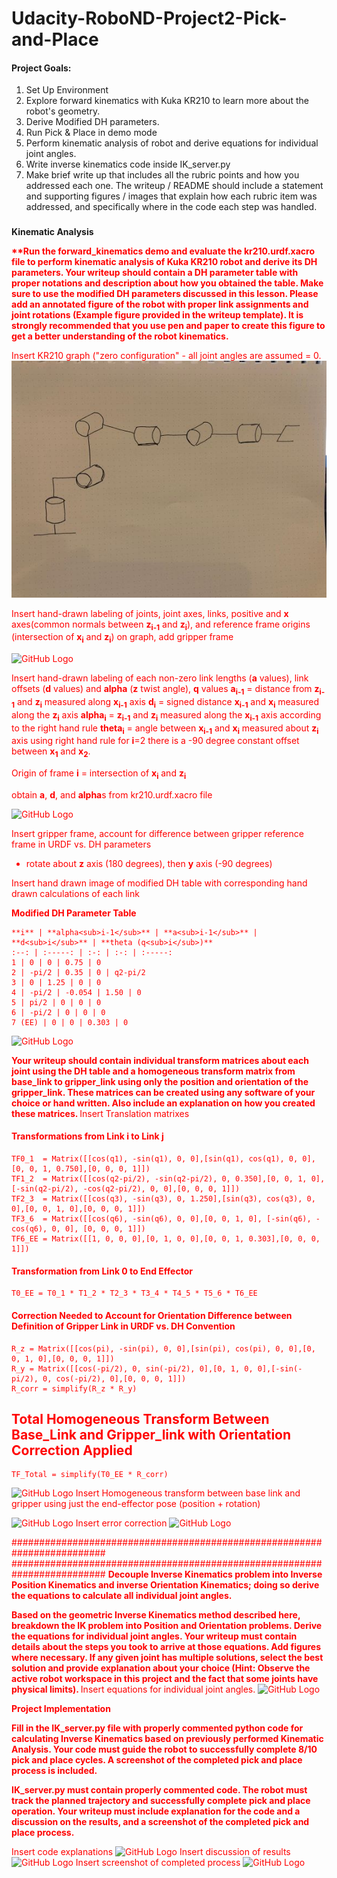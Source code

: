 # **Udacity-RoboND-Project2-Pick-and-Place**


#### **Project Goals:**

 1. Set Up Environment
 2. Explore forward kinematics with Kuka KR210 to learn more about the robot's geometry.
 3. Derive Modified DH parameters.
 4. Run Pick & Place in demo mode
 5. Perform kinematic analysis of robot and derive equations for individual joint angles.
 6. Write inverse kinematics code inside IK_server.py
 7. Make brief write up that includes all the rubric points and how you addressed each one.  The writeup / README should include a statement and supporting figures / images that explain how each rubric item was addressed, and specifically where in the code each step was handled. 

###
**Kinematic Analysis**

<font color="red">
<strong> 
**Run the forward_kinematics demo and evaluate the kr210.urdf.xacro file to perform kinematic analysis of Kuka KR210 robot and derive its DH parameters.  Your writeup should contain a DH parameter table with proper notations and description about how you obtained the table. Make sure to use the modified DH parameters discussed in this lesson. Please add an annotated figure of the robot with proper link assignments and joint rotations (Example figure provided in the writeup template). It is strongly recommended that you use pen and paper to create this figure to get a better understanding of the robot kinematics.
</strong>

Insert KR210 graph ("zero configuration" - all joint angles are assumed = 0.
![Kuka KR210 Graph](/images/IMG_0084%20(2).jpg)

Insert hand-drawn labeling of joints, joint axes, links, positive and <strong>x</strong> axes(common normals between <strong>z<sub>i-1</sub></strong> and <strong>z<sub>i</sub></strong>), and reference frame origins (intersection of <strong>x<sub>i</sub></strong> and <strong>z<sub>i</sub></strong>) on graph, add gripper frame

![GitHub Logo](/images/logo.png)

Insert hand-drawn labeling of each non-zero link lengths (<strong>a</strong> values), link offsets (<strong>d</strong> values) and <strong>alpha</strong> (<strong>z</strong> twist angle), <strong>q</strong> values
  <strong>a<sub>i-1</sub></strong> = distance from <strong>z<sub>i-1</sub></strong> and <strong>z<sub>i</sub></strong> measured along <strong>x<sub>i-1</sub></strong> axis
  <strong>d<sub>i</sub></strong> = signed distance <strong>x<sub>i-1</sub></strong> and <strong>x<sub>i</sub></strong> measured along the <strong>z<sub>i</sub></strong> axis
 <strong>alpha<sub>i</sub></strong> = <strong>z<sub>i-1</sub></strong> and <strong>z<sub>i</sub></strong> measured along the <strong>x<sub>i-1</sub></strong> axis according to the right hand rule
 <strong>theta<sub>i</sub></strong> = angle between <strong>x<sub>i-1</sub></strong> and <strong>x<sub>i</sub></strong> measured about <strong>z<sub>i</sub></strong> axis using right hand rule
    for <strong>i</strong>=2 there is a -90 degree constant offset between <strong>x<sub>1</sub></strong> and <strong>x<sub>2</sub></strong>.

Origin of frame **i** = intersection of **x<sub>i</sub>** and **z<sub>i</sub>**

  obtain <strong>a</strong>, <strong>d</strong>, and <strong>alpha</strong>s from kr210.urdf.xacro file

![GitHub Logo](/images/logo.png)

Insert gripper frame, account for difference between gripper reference frame in URDF vs. DH parameters
 - rotate about <strong>z</strong> axis (180 degrees), then <strong>y</strong> axis (-90 degrees)

Insert hand drawn image of modified DH table with corresponding hand drawn calculations of each link

<strong>Modified DH Parameter Table</strong>

    **i** | **alpha<sub>i-1</sub>** | **a<sub>i-1</sub>** | **d<sub>i</sub>** | **theta (q<sub>i</sub>)**
    :--: | :-----: | :-: | :-: | :-----:
    1 | 0 | 0 | 0.75 | 0
    2 | -pi/2 | 0.35 | 0 | q2-pi/2
    3 | 0 | 1.25 | 0 | 0
    4 | -pi/2 | -0.054 | 1.50 | 0
    5 | pi/2 | 0 | 0 | 0
    6 | -pi/2 | 0 | 0 | 0
    7 (EE) | 0 | 0 | 0.303 | 0 



![GitHub Logo](/images/logo.png)

<strong>
Your writeup should contain individual transform matrices about each joint using the DH table and a homogeneous transform matrix from base_link to gripper_link using only the position and orientation of the gripper_link. These matrices can be created using any software of your choice or hand written. Also include an explanation on how you created these matrices.
 </strong>
Insert Translation matrixes

#### Transformations from Link i to Link j
    TF0_1  = Matrix([[cos(q1), -sin(q1), 0, 0],[sin(q1), cos(q1), 0, 0],[0, 0, 1, 0.750],[0, 0, 0, 1]])  
    TF1_2  = Matrix([[cos(q2-pi/2), -sin(q2-pi/2), 0, 0.350],[0, 0, 1, 0],[-sin(q2-pi/2), -cos(q2-pi/2), 0, 0],[0, 0, 0, 1]])  
    TF2_3  = Matrix([[cos(q3), -sin(q3), 0, 1.250],[sin(q3), cos(q3), 0, 0],[0, 0, 1, 0],[0, 0, 0, 1]])  
    TF3_6  = Matrix([[cos(q6), -sin(q6), 0, 0],[0, 0, 1, 0], [-sin(q6), -cos(q6), 0, 0], [0, 0, 0, 1]])  
    TF6_EE = Matrix([[1, 0, 0, 0],[0, 1, 0, 0],[0, 0, 1, 0.303],[0, 0, 0, 1]])  

#### Transformation from Link 0 to End Effector
    T0_EE = T0_1 * T1_2 * T2_3 * T3_4 * T4_5 * T5_6 * T6_EE  

#### Correction Needed to Account for Orientation Difference between Definition of Gripper Link in URDF vs. DH Convention
    R_z = Matrix([[cos(pi), -sin(pi), 0, 0],[sin(pi), cos(pi), 0, 0],[0, 0, 1, 0],[0, 0, 0, 1]])  
    R_y = Matrix([[cos(-pi/2), 0, sin(-pi/2), 0],[0, 1, 0, 0],[-sin(-pi/2), 0, cos(-pi/2), 0],[0, 0, 0, 1]])  
    R_corr = simplify(R_z * R_y)  

## Total Homogeneous Transform Between Base_Link and Gripper_link with Orientation Correction Applied
    TF_Total = simplify(T0_EE * R_corr)  

![GitHub Logo](/images/logo.png)
Insert Homogeneous transform between base link and gripper using just the end-effector pose (position + rotation)


![GitHub Logo](/images/logo.png)
Insert error correction
![GitHub Logo](/images/logo.png)


#########################################################################
#########################################################################
<strong>
Decouple Inverse Kinematics problem into Inverse Position Kinematics and inverse Orientation Kinematics; doing so derive the equations to calculate all individual joint angles.
 
Based on the geometric Inverse Kinematics method described here, breakdown the IK problem into Position and Orientation problems. Derive the equations for individual joint angles. Your writeup must contain details about the steps you took to arrive at those equations. Add figures where necessary. If any given joint has multiple solutions, select the best solution and provide explanation about your choice (Hint: Observe the active robot workspace in this project and the fact that some joints have physical limits).
</strong>
Insert equations for individual joint angles.
![GitHub Logo](/images/logo.png)

<strong>
Project Implementation
 
Fill in the IK_server.py file with properly commented python code for calculating Inverse Kinematics based on previously performed Kinematic Analysis. Your code must guide the robot to successfully complete 8/10 pick and place cycles. A screenshot of the completed pick and place process is included.
 
IK_server.py must contain properly commented code. The robot must track the planned trajectory and successfully complete pick and place operation. Your writeup must include explanation for the code and a discussion on the results, and a screenshot of the completed pick and place process.
</strong>

Insert code explanations
![GitHub Logo](/images/logo.png)
Insert discussion of results
![GitHub Logo](/images/logo.png)
Insert screenshot of completed process
![GitHub Logo](/images/logo.png)
